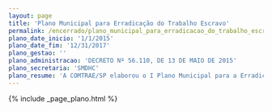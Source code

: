 ```yaml
---
layout: page
title: 'Plano Municipal para Erradicação do Trabalho Escravo'
permalink: /encerrado/plano_municipal_para_erradicacao_do_trabalho_escravo
plano_date_inicio: '1/1/2015'
plano_date_fim: '12/31/2017'
plano_gestao: ''
plano_administracao: 'DECRETO Nº 56.110, DE 13 DE MAIO DE 2015'
plano_secretaria: 'SMDHC'
plano_resume: 'A COMTRAE/SP elaborou o I Plano Municipal para a Erradicação do Trabalho Escravo em seu primeiro ano de existência, visando estruturar a política pública municipal nesse sentido. O plano foi construído com intensa participação dos membros da COMTRAE/SP e inclui ações voltadas para enfrentar o trabalho escravo e o tráfico de pessoas, considerados fenômenos interdependentes. Com 58 ações e vigência de três anos (2015-2017), o plano será avaliado ao final desse período, com responsáveis, parceiros e prazos definidos para cada ação, além de monitoramento periódico pela COMTRAE.'
---
```

<div>
{% include _page_plano.html %}
</div>
